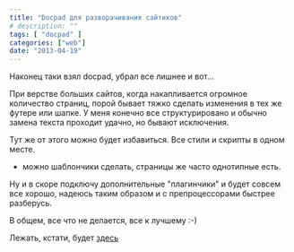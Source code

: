 ```yaml
---
title: "Docpad для разворачивания сайтиков"
# description: ""
tags: [ "docpad" ]
categories: ["web"]
date: "2013-04-19"
---
```


Наконец таки взял docpad, убрал все лишнее и вот...
<!-- Read more -->

При верстве больших сайтов, когда накапливается огромное количество страниц, порой бывает тяжко сделать изменения в тех же футере или шапке. У меня конечно все структурировано и обычно замена текста проходит удачно, но бывают исключения.

Тут же от этого можно будет избавиться. Все стили и скрипты в одном месте.

+ можно шаблончики сделать, страницы же часто однотипные есть.

Ну и в скоре подключу дополнительные "плагинчики" и будет совсем все хорошо, надеюсь таким образом и с препроцессорами быстрее разберусь.

В общем, все что не делается, все к лучшему :-)

Лежать, кстати, будет [здесь](https://github.com/npofopr/site-key-local "docpad key site")
